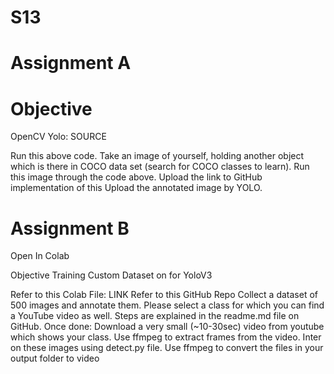 # S13
#  Assignment A
# Objective
OpenCV Yolo: SOURCE

Run this above code.
Take an image of yourself, holding another object which is there in COCO data set (search for COCO classes to learn).
Run this image through the code above.
Upload the link to GitHub implementation of this
Upload the annotated image by YOLO.

# Assignment B

Open In Colab

Objective
Training Custom Dataset on for YoloV3

Refer to this Colab File: LINK
Refer to this GitHub Repo
Collect a dataset of 500 images and annotate them. Please select a class for which you can find a YouTube video as well. Steps are explained in the readme.md file on GitHub.
Once done:
Download a very small (~10-30sec) video from youtube which shows your class.
Use ffmpeg to extract frames from the video.
Inter on these images using detect.py file.
Use ffmpeg to convert the files in your output folder to video

